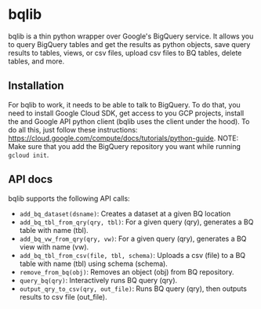 # bqlib

bqlib is a thin python wrapper over Google's BigQuery service. It allows you to
query BigQuery tables and get the results as python objects, save query results
to tables, views, or csv files, upload csv files to BQ tables, delete tables,
and more.

## Installation

For bqlib to work, it needs to be able to talk to BigQuery. To do that, you
need to install Google Cloud SDK, get access to you GCP projects, install the
and Google API python client (bqlib uses the client under the hood). To do all
this, just follow these instructions: https://cloud.google.com/compute/docs/tutorials/python-guide.
NOTE: Make sure that you add the BigQuery repository you want while running
`gcloud init`.

## API docs

bqlib supports the following API calls:

* `add_bq_dataset(dsname)`: Creates a dataset at a given BQ location
* `add_bq_tbl_from_qry(qry, tbl)`: For a given query (qry), generates a BQ table
  with name (tbl).
* `add_bq_vw_from_qry(qry, vw)`: For a given query (qry), generates a BQ view with
  name (vw).
* `add_bq_tbl_from_csv(file, tbl, schema)`: Uploads a csv (file) to a BQ table with
  name (tbl) using schema (schema).
* `remove_from_bq(obj)`: Removes an object (obj) from BQ repository.
* `query_bq(qry)`: Interactively runs BQ query (qry).
* `output_qry_to_csv(qry, out_file)`: Runs BQ query (qry), then outputs results to csv
  file (out_file).
